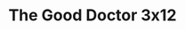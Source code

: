 ---
layout: episodios
title: "The Good Doctor 3x12"
url_serie_padre: 'the-good-doctor/temporada-3'
category: 'series'
capitulo: 'yes'
anio: '2019'
prev: 'capitulo-11'
proximo: 'capitulo-13'
sandbox: allow-same-origin allow-forms
idioma: 'Subtitulado'
calidad: 'Full HD'
reproductor: 'fembed'
image_banner: 'https://res.cloudinary.com/dmsdzouoo/image/upload/v1569378782/edLV34FXx1iFJA3hbZE7SYRSS4m-min_a6jdfg.jpg'
reproductores: ["https://upstream.to/embed-kpciwrqfdf3m.html","https://www.ilovefembed.best/v/1x8g0hjnw8rn80k","https://upstream.to/embed-w1i3r3g97fwf.html","https://player.premiumstream.live/player.php?id=NDg3&sub=https://sub.cuevana2.io/vtt-sub/sub7/The.Good.Doctor.03x12.vtt"]
tags:
- Drama
---